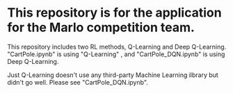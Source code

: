# This repository is for the application for the Marlo competition team.

This repository includes two RL methods, Q-Learning and Deep Q-Learning. "CartPole.ipynb" is using "Q-Learning" , and "CartPole_DQN.ipynb" is using Deep Q-Learning.

Just Q-Learning doesn't use any third-party Machine Learning ilbrary but didn't go well. Please see "CartPole_DQN.ipynb".
